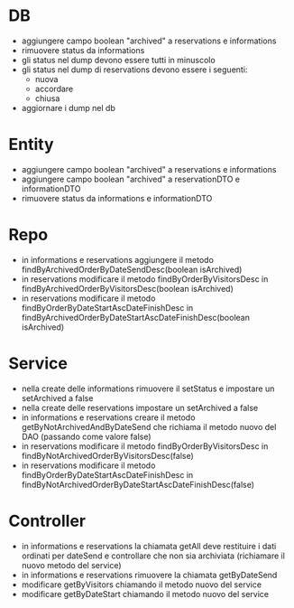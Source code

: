 # DB

- aggiungere campo boolean "archived" a reservations e informations
- rimuovere status da informations
- gli status nel dump devono essere tutti in minuscolo
- gli status nel dump di reservations devono essere i seguenti:
  - nuova
  - accordare
  - chiusa
- aggiornare i dump nel db

# Entity

- aggiungere campo boolean "archived" a reservations e informations
- aggiungere campo boolean "archived" a reservationDTO e informationDTO
- rimuovere status da informations e informationDTO

# Repo

- in informations e reservations aggiungere il metodo findByArchivedOrderByDateSendDesc(boolean isArchived)
- in reservations modificare il metodo findByOrderByVisitorsDesc in findByArchivedOrderByVisitorsDesc(boolean isArchived)
- in reservations modificare il metodo findByOrderByDateStartAscDateFinishDesc in findByArchivedOrderByDateStartAscDateFinishDesc(boolean isArchived)

# Service

- nella create delle informations rimuovere il setStatus e impostare un setArchived a false
- nella create delle reservations impostare un setArchived a false
- in informations e reservations creare il metodo getByNotArchivedAndByDateSend che richiama il metodo nuovo del DAO (passando come valore false)
- in reservations modificare il metodo findByOrderByVisitorsDesc in findByNotArchivedOrderByVisitorsDesc(false)
- in reservations modificare il metodo findByOrderByDateStartAscDateFinishDesc in findByNotArchivedOrderByDateStartAscDateFinishDesc(false)

# Controller

- in informations e reservations la chiamata getAll deve restituire i dati ordinati per dateSend e controllare che non sia archiviata (richiamare il nuovo metodo del service)
- in informations e reservations rimuovere la chiamata getByDateSend
- modificare getByVisitors chiamando il metodo nuovo del service
- modificare getByDateStart chiamando il metodo nuovo del service
